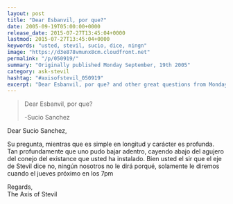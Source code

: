 ```yaml
---
layout: post
title: "Dear Esbanvil, por que?"
date: 2005-09-19T05:00:00+0000
release_date: 2015-07-27T13:45:04+0000
lastmod: 2015-07-27T13:45:04+0000
keywords: "usted, stevil, sucio, dice, ningn"
image: "https://d3e878vmunx8cm.cloudfront.net"
permalink: "/p/050919/"
summary: "Originally published Monday September, 19th 2005"
category: ask-stevil
hashtag: "#axisofstevil_050919"
excerpt: "Dear Esbanvil, por que? and other great questions from Monday September, 19th 2005"
---
```


> Dear Esbanvil, por que?
> 
> -Sucio Sanchez

Dear Sucio Sanchez,

Su pregunta, mientras que es simple en longitud y carácter es profunda. Tan profundamente que uno pudo bajar adentro, cayendo abajo del agujero del conejo del existance que usted ha instalado. Bien usted el sir que el eje de Stevil dice no, ningún nosotros no le dirá porqué, solamente le diremos cuando el jueves próximo en los 7pm

Regards,  
The Axis of Stevil
